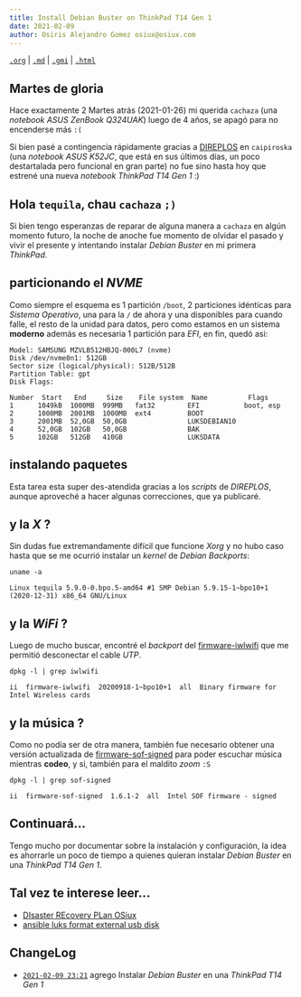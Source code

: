 ```yaml
---
title: Install Debian Buster on ThinkPad T14 Gen 1
date: 2021-02-09
author: Osiris Alejandro Gomez osiux@osiux.com
---
```


[`.org`](https://gitlab.com/osiux/osiux.gitlab.io/-/raw/master/2021-02-09-install-debian-buster-on-thinkpad-t14-gen-1.org) |
[`.md`](https://gitlab.com/osiux/osiux.gitlab.io/-/raw/master/2021-02-09-install-debian-buster-on-thinkpad-t14-gen-1.md) |
[`.gmi`](gemini://gmi.osiux.com/2021-02-09-install-debian-buster-on-thinkpad-t14-gen-1.gmi) |
[`.html`](https://osiux.gitlab.io/2021-02-09-install-debian-buster-on-thinkpad-t14-gen-1.html)

## Martes de gloria

Hace exactamente 2 Martes atrás (2021-01-26) mi querida `cachaza` (una
*notebook ASUS ZenBook Q324UAK*) luego de 4 años, se apagó para no
encenderse más `:(`

Si bien pasé a contingencia rápidamente gracias a
[DIREPLOS](2021-01-26-disaster-recovery-plan-osiux) en `caipiroska`
(una *notebook ASUS K52JC*, que está en sus últimos días, un poco
destartalada pero funcional en gran parte) no fue sino hasta hoy que
estrené una nueva *notebook ThinkPad T14 Gen 1* :)

## Hola `tequila`, chau `cachaza` `;)`

Si bien tengo esperanzas de reparar de alguna manera a `cachaza` en
algún momento futuro, la noche de anoche fue momento de olvidar el
pasado y vivir el presente y intentando instalar *Debian Buster* en mi
primera *ThinkPad*.

## particionando el *NVME*

Como siempre el esquema es 1 partición `/boot`, 2 particiones idénticas
para *Sistema Operativo*, una para la `/` de ahora y una disponibles
para cuando falle, el resto de la unidad para datos, pero como estamos
en un sistema **moderno** además es necesaria 1 partición para *EFI*, en
fin, quedó asi:

``` {.example}
Model: SAMSUNG MZVLB512HBJQ-000L7 (nvme)
Disk /dev/nvme0n1: 512GB
Sector size (logical/physical): 512B/512B
Partition Table: gpt
Disk Flags:

Number  Start   End     Size    File system  Name          Flags
1      1049kB  1000MB  999MB   fat32        EFI           boot, esp
2      1000MB  2001MB  1000MB  ext4         BOOT
3      2001MB  52,0GB  50,0GB               LUKSDEBIAN10
4      52,0GB  102GB   50,0GB               BAK
5      102GB   512GB   410GB                LUKSDATA

```

## instalando paquetes

Esta tarea esta super des-atendida gracias a los *scripts* de
*DIREPLOS*, aunque aproveché a hacer algunas correcciones, que ya
publicaré.

## y la *X* ?

Sin dudas fue extremandamente difícil que funcione *Xorg* y no hubo caso
hasta que se me ocurrió instalar un *kernel* de *Debian Backports*:

``` {.example}
uname -a

Linux tequila 5.9.0-0.bpo.5-amd64 #1 SMP Debian 5.9.15-1~bpo10+1 (2020-12-31) x86_64 GNU/Linux

```

## y la *WiFi* ?

Luego de mucho buscar, encontré el *backport* del
[firmware-iwlwifi](http://ftp.us.debian.org/debian/pool/non-free/f/firmware-nonfree/firmware-iwlwifi_20200918-1~bpo10+1_all.deb)
que me permitió desconectar el cable *UTP*.

``` {.example}
dpkg -l | grep iwlwifi

ii  firmware-iwlwifi  20200918-1~bpo10+1  all  Binary firmware for Intel Wireless cards

```

## y la música ?

Como no podía ser de otra manera, también fue necesario obtener una
versión actualizada de
[firmware-sof-signed](http://ftp.br.debian.org/debian/pool/non-free/f/firmware-sof/firmware-sof-signed_1.6.1-2_all.deb)
para poder escuchar música mientras **codeo**, y si, también para el
maldito *zoom* `:S`

``` {.example}
dpkg -l | grep sof-signed

ii  firmware-sof-signed  1.6.1-2  all  Intel SOF firmware - signed

```

## Continuará...

Tengo mucho por documentar sobre la instalación y configuración, la idea
es ahorrarle un poco de tiempo a quienes quieran instalar *Debian
Buster* en una *ThinkPad T14 Gen 1*.

## Tal vez te interese leer...

-   [DIsaster REcovery PLan
OSiux](2021-01-26-disaster-recovery-plan-osiux)
-   [ansible luks format external usb
disk](2021-01-25-ansible-luks-format-external-usb-disk)

## ChangeLog

-   [`2021-02-09 23:21`](https://gitlab.com/osiux/osiux.gitlab.io/-/commit/3abe6e9636187cd30633cd02d834b5fefb7a0c17)
agrego Instalar *Debian Buster* en una *ThinkPad T14 Gen 1*
